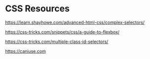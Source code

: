 # CSS Resources

https://learn.shayhowe.com/advanced-html-css/complex-selectors/

https://css-tricks.com/snippets/css/a-guide-to-flexbox/

https://css-tricks.com/multiple-class-id-selectors/

https://caniuse.com